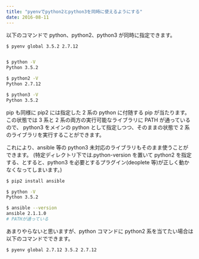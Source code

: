 ```yaml
---
title: "pyenvでpython2とpython3を同時に使えるようにする"
date: 2016-08-11
---
```


以下のコマンドで python、python2、python3 が同時に指定できます。

```bash
$ pyenv global 3.5.2 2.7.12


$ python -V
Python 3.5.2

$ python2 -V
Python 2.7.12

$ python3 -V
Python 3.5.2
```

pip も同様に pip2 には指定した 2 系の python に付随する pip が当たります。
この状態では 3 系と 2 系の両方の実行可能なライブラリに PATH が通っているので、
python3 をメインの python として指定しつつ、そのままの状態で 2 系のライブラリを実行することができます。

これにより、ansible 等の python3 未対応のライブラリもそのまま使うことができます。
(特定ディレクトリ下では.python-version を置いて python2 を指定する、とすると、python3 を必要とするプラグイン(deoplete 等)が正しく動かなくなってしまいます。)

```bash
$ pip2 install ansible

$ python -V
Python 3.5.2

$ ansible --version
ansible 2.1.1.0
# PATHが通っている
```

あまりやらないと思いますが、python コマンドに python2 系を当てたい場合は以下のコマンドでできます。

```bash
$ pyenv global 2.7.12 3.5.2 2.7.12
```
